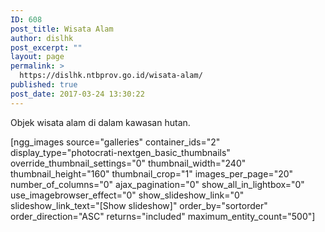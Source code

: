 ```yaml
---
ID: 608
post_title: Wisata Alam
author: dislhk
post_excerpt: ""
layout: page
permalink: >
  https://dislhk.ntbprov.go.id/wisata-alam/
published: true
post_date: 2017-03-24 13:30:22
---
```

<p style="text-align: justify;">Objek wisata alam di dalam kawasan hutan.</p>

[ngg_images source="galleries" container_ids="2" display_type="photocrati-nextgen_basic_thumbnails" override_thumbnail_settings="0" thumbnail_width="240" thumbnail_height="160" thumbnail_crop="1" images_per_page="20" number_of_columns="0" ajax_pagination="0" show_all_in_lightbox="0" use_imagebrowser_effect="0" show_slideshow_link="0" slideshow_link_text="[Show slideshow]" order_by="sortorder" order_direction="ASC" returns="included" maximum_entity_count="500"]